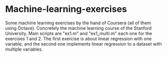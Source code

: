 # Machine-learning-exercises
Some machine learning exercises by the hand of Coursera (all of them using Octave). Concretely the machine learning course of the Stanford University.
Main scripts are "ex1.m" and "ex1_multi.m" each one for the exercises 1 and 2. 
The first exercise is about linear regression with one variable, and the second one implements linear regression to a dataset with multiple variables.
